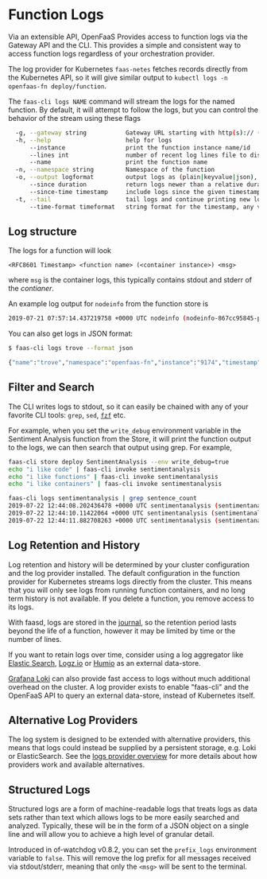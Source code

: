 # Function Logs

Via an extensible API, OpenFaaS Provides access to function logs via the Gateway API and the CLI. This provides a simple and consistent way to access function logs regardless of your orchestration provider.

The log provider for Kubernetes `faas-netes` fetches records directly from the Kubernetes API, so it will give similar output to `kubectl logs -n openfaas-fn deploy/function`.

The `faas-cli logs NAME` command will stream the logs for the named function. By default, it will attempt to follow the logs, but you can control the behavior of the stream using these flags

```sh
  -g, --gateway string           Gateway URL starting with http(s):// (default "http://127.0.0.1:8080")
  -h, --help                     help for logs
      --instance                 print the function instance name/id
      --lines int                number of recent log lines file to display. Defaults to -1, unlimited if <=0 (default -1)
      --name                     print the function name
  -n, --namespace string         Namespace of the function
  -o, --output logformat         output logs as (plain|keyvalue|json), JSON includes all available keys
      --since duration           return logs newer than a relative duration like 5s
      --since-time timestamp     include logs since the given timestamp (RFC3339)
  -t, --tail                     tail logs and continue printing new logs until the end of the request, up to 30s (default true)
      --time-format timeformat   string format for the timestamp, any value go time format string is allowed, empty will not print the timestamp (default 2006-01-02T15:04:05Z07:00)
```

## Log structure

The logs for a function will look

```
<RFC8601 Timestamp> <function name> (<container instance>) <msg>
```

where `msg` is the container logs, this typically contains stdout and stderr of the _contianer_.

An example log output for `nodeinfo` from the function store is

```sh
2019-07-21 07:57:14.437219758 +0000 UTC nodeinfo (nodeinfo-867cc95845-p9882) 2019/07/21 07:57:14 Wrote 92 Bytes - Duration: 0.121959 seconds
```

You can also get logs in JSON format:

```bash
$ faas-cli logs trove --format json

{"name":"trove","namespace":"openfaas-fn","instance":"9174","timestamp":"2021-02-12T17:01:03.088068Z","text":"User requested \"Insiders Update: 1st Feb 2020 - Java, KubeCon, Istio, Crossplane and more!\""}
```

## Filter and Search

The CLI writes logs to stdout, so it can easily be chained with any of your favorite CLI tools: `grep`, `sed`, [`fzf`](https://github.com/junegunn/fzf) etc.

For example, when you set the `write_debug` environment variable in the Sentiment Analysis function from the Store, it will print the function output to the logs, we can then search that output using grep. For example,

```sh
faas-cli store deploy SentimentAnalysis --env write_debug=true
echo "i like code" | faas-cli invoke sentimentanalysis
echo "i like functions" | faas-cli invoke sentimentanalysis
echo "i like containers" | faas-cli invoke sentimentanalysis

faas-cli logs sentimentanalysis | grep sentence_count
2019-07-22 12:44:08.202436478 +0000 UTC sentimentanalysis (sentimentanalysis-7887c5d8c5-5rnb5) {"polarity": 0.0, "sentence_count": 1, "subjectivity": 0.0}
2019-07-22 12:44:10.11422064 +0000 UTC sentimentanalysis (sentimentanalysis-7887c5d8c5-5rnb5) {"polarity": 0.0, "sentence_count": 1, "subjectivity": 0.0}
2019-07-22 12:44:11.882708263 +0000 UTC sentimentanalysis (sentimentanalysis-7887c5d8c5-5rnb5) {"polarity": 0.0, "sentence_count": 1, "subjectivity": 0.0}
```

## Log Retention and History

Log retention and history will be determined by your cluster configuration and the log provider installed. The default configuration in the function provider for Kubernetes streams logs directly from the cluster. This means that you will only see logs from running function containers, and no long term history is not available. If you delete a function, you remove access to its logs.

With faasd, logs are stored in the [journal](https://wiki.archlinux.org/index.php/Systemd/Journal), so the retention period lasts beyond the life of a function, however it may be limited by time or the number of lines.

If you want to retain logs over time, consider using a log aggregator like [Elastic Search](https://www.elastic.co/), [Logz.io](https://logz.io) or [Humio](https://www.humio.com) as an external data-store.

[Grafana Loki](https://grafana.com/oss/loki/) can also provide fast access to logs without much additional overhead on the cluster. A log provider exists to enable "faas-cli" and the OpenFaaS API to query an external data-store, instead of Kubernetes itself.

## Alternative Log Providers

The log system is designed to be extended with alternative providers, this means that logs could instead be supplied by a persistent storage, e.g. Loki or ElasticSearch. See the [logs provider overview](../architecture/logs-provider.md) for more details about how providers work and available alternatives.

## Structured Logs

Structured logs are a form of machine-readable logs that treats logs as data sets rather than text which allows logs to be more easily searched and analyzed. Typically, these will be in the form of a JSON object on a single line and will allow you to achieve a high level of granular detail.

Introduced in of-watchdog v0.8.2, you can set the `prefix_logs` environment variable to `false`. This will remove the log prefix for all messages received via stdout/stderr, meaning that only the `<msg>` will be sent to the terminal.
